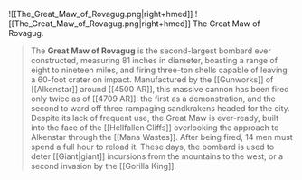 ![[The_Great_Maw_of_Rovagug.png|right+hmed]] 
 ![[The_Great_Maw_of_Rovagug.png|right+hmed]] 
The Great Maw of Rovagug.
> The **Great Maw of Rovagug** is the second-largest bombard ever constructed, measuring 81 inches in diameter, boasting a range of eight to nineteen miles, and firing three-ton shells capable of leaving a 60-foot crater on impact. Manufactured by the [[Gunworks]] of [[Alkenstar]] around [[4500 AR]], this massive cannon has been fired only twice as of [[4709 AR]]: the first as a demonstration, and the second to ward off three rampaging sandkrakens headed for the city.
> Despite its lack of frequent use, the Great Maw is ever-ready, built into the face of the [[Hellfallen Cliffs]] overlooking the approach to Alkenstar through the [[Mana Wastes]]. After being fired, 14 men must spend a full hour to reload it.
> These days, the bombard is used to deter [[Giant|giant]] incursions from the mountains to the west, or a second invasion by the [[Gorilla King]].







